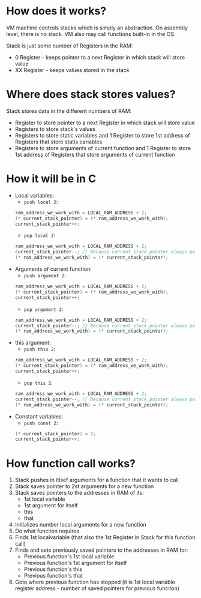 #                  How does it works?

VM machine controls stacks which is simply an abstraction. On assembly level, there is no stack.
VM also may call functions built-in in the OS.

Stack is just some number of Registers in the RAM:
- 0  Register - keeps pointer to a next Register in which stack will store value
- XX Register - keeps values stored in the stack









#                  Where does stack stores values?

Stack stores data in the different numbers of RAM:
- Register  to store pointer to a next Register in which stack will store value
- Registers to store stack's values
- Registers to store static variables and 1 Register to store 1st address of Registers that store statis cariables
- Registers to store arguments of current function and 1 Register to store 1st address of Registers that store arguments of current function









#                  How it will be in C

- Local variables:
    - `push local 2`:
    ```cpp
    ram_address_we_work_with = LOCAL_RAM_ADDRESS + 2;
    (* current_stack_pointer) = (* ram_address_we_work_with);
    current_stack_pointer++;
    ```
    - `pop local 2`:
    ```cpp
    ram_address_we_work_with = LOCAL_RAM_ADDRESS + 2;
    current_stack_pointer--; // Because current_stack_pointer always point to the next empty RAM Register, we need to go back to find last stored value
    (* ram_address_we_work_with) = (* current_stack_pointer);
    ```
- Arguments of current function:
    - `push argument 2`:
    ```cpp
    ram_address_we_work_with = LOCAL_RAM_ADDRESS + 2;
    (* current_stack_pointer) = (* ram_address_we_work_with);
    current_stack_pointer++;
    ```
    - `pop argument 2`:
    ```cpp
    ram_address_we_work_with = LOCAL_RAM_ADDRESS + 2;
    current_stack_pointer--; // Because current_stack_pointer always point to the next empty RAM Register, we need to go back to find last stored value
    (* ram_address_we_work_with) = (* current_stack_pointer);
    ```
- this argument:
    - `push this 2`:
    ```cpp
    ram_address_we_work_with = LOCAL_RAM_ADDRESS + 2;
    (* current_stack_pointer) = (* ram_address_we_work_with);
    current_stack_pointer++;
    ```
    - `pop this 2`:
    ```cpp
    ram_address_we_work_with = LOCAL_RAM_ADDRESS + 2;
    current_stack_pointer--; // Because current_stack_pointer always point to the next empty RAM Register, we need to go back to find last stored value
    (* ram_address_we_work_with) = (* current_stack_pointer);
    ```
- Constant variables:
    - `push const 2`:
    ```cpp
    (* current_stack_pointer) = 2;
    current_stack_pointer++;
    ```









#                  How function call works?

1. Stack pushes in itlsef arguments for a function that it wants to call
2. Stack saves pointer to 2st arguments for a new function
3. Stack saves pointers to the addresses in RAM of its:
    - 1st local variable
    - 1st argument for itself
    - this
    - that
4. Initializes number local arguments for a new function
5. Do what funciton requires
6. Finds 1st localvariable (that also the 1st Register in Stack for this function call)
7. Finds and sets previously saved pointers to the addresses in RAM for:
    - Previous function's 1st local variable
    - Previous function's 1st argument for itself
    - Previous function's this
    - Previous function's that
8. Goto where previous function has stopped (it is 1st local variable register address - number of saved pointers for previous funciton)
